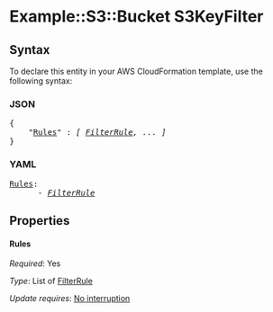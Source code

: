 # Example::S3::Bucket S3KeyFilter

## Syntax

To declare this entity in your AWS CloudFormation template, use the following syntax:

### JSON

<pre>
{
    "<a href="#rules" title="Rules">Rules</a>" : <i>[ <a href="filterrule.md">FilterRule</a>, ... ]</i>
}
</pre>

### YAML

<pre>
<a href="#rules" title="Rules">Rules</a>: <i>
      - <a href="filterrule.md">FilterRule</a></i>
</pre>

## Properties

#### Rules

_Required_: Yes

_Type_: List of <a href="filterrule.md">FilterRule</a>

_Update requires_: [No interruption](https://docs.aws.amazon.com/AWSCloudFormation/latest/UserGuide/using-cfn-updating-stacks-update-behaviors.html#update-no-interrupt)
